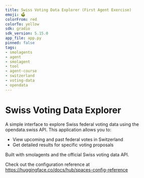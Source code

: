 ```yaml
---
title: Swiss Voting Data Explorer (First Agent Exercise)
emoji: 🗳️
colorFrom: red
colorTo: yellow
sdk: gradio
sdk_version: 5.15.0
app_file: app.py
pinned: false
tags:
- smolagents
- agent
- smolagent
- tool
- agent-course
- switzerland
- voting-data
- opendata
---
```


# Swiss Voting Data Explorer

A simple interface to explore Swiss federal voting data using the opendata.swiss API. This application allows you to:

- View upcoming and past federal votes in Switzerland
- Get detailed results for specific voting proposals

Built with smolagents and the official Swiss voting data API.

Check out the configuration reference at https://huggingface.co/docs/hub/spaces-config-reference